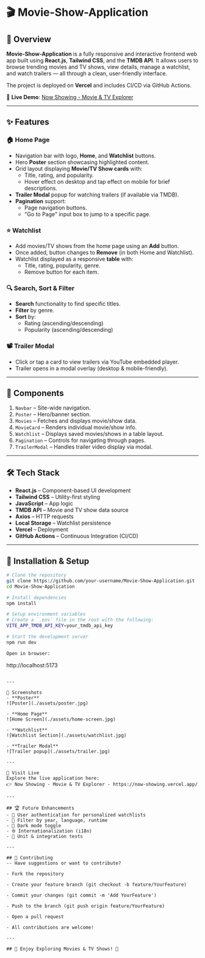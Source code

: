 # 🎬 Movie-Show-Application

## 📌 Overview

**Movie-Show-Application** is a fully responsive and interactive frontend web app built using **React.js**, **Tailwind CSS**, and the **TMDB API**. It allows users to browse trending movies and TV shows, view details, manage a watchlist, and watch trailers — all through a clean, user-friendly interface.

The project is deployed on **Vercel** and includes CI/CD via GitHub Actions.

🔗 **Live Demo**: [Now Showing - Movie & TV Explorer](https://now-showing.vercel.app/)

---

## ✨ Features

### 🏠 Home Page
- Navigation bar with logo, **Home**, and **Watchlist** buttons.
- Hero **Poster** section showcasing highlighted content.
- Grid layout displaying **Movie/TV Show cards** with:
  - Title, rating, and popularity.
  - Hover effect on desktop and tap effect on mobile for brief descriptions.
- **Trailer Modal** popup for watching trailers (if available via TMDB).
- **Pagination** support:
  - Page navigation buttons.
  - "Go to Page" input box to jump to a specific page.

### ⭐ Watchlist
- Add movies/TV shows from the home page using an **Add** button.
- Once added, button changes to **Remove** (in both Home and Watchlist).
- Watchlist displayed as a responsive **table** with:
  - Title, rating, popularity, genre.
  - Remove button for each item.

### 🔍 Search, Sort & Filter
- **Search** functionality to find specific titles.
- **Filter** by genre.
- **Sort** by:
  - Rating (ascending/descending)
  - Popularity (ascending/descending)

### 📽️ Trailer Modal
- Click or tap a card to view trailers via YouTube embedded player.
- Trailer opens in a modal overlay (desktop & mobile-friendly).

---

## 🧩 Components

1. `Navbar` – Site-wide navigation.
2. `Poster` – Hero/banner section.
3. `Movies` – Fetches and displays movie/show data.
4. `MovieCard` – Renders individual movie/show info.
5. `Watchlist` – Displays saved movies/shows in a table layout.
6. `Pagination` – Controls for navigating through pages.
7. `TrailerModal` – Handles trailer video display via modal.

---

## 🛠 Tech Stack

- **React.js** – Component-based UI development
- **Tailwind CSS** – Utility-first styling
- **JavaScript** – App logic
- **TMDB API** – Movie and TV show data source
- **Axios** – HTTP requests
- **Local Storage** – Watchlist persistence
- **Vercel** – Deployment
- **GitHub Actions** – Continuous Integration (CI/CD)

---

## 🚀 Installation & Setup

```bash
# Clone the repository
git clone https://github.com/your-username/Movie-Show-Application.git
cd Movie-Show-Application

# Install dependencies
npm install

# Setup environment variables
# Create a `.env` file in the root with the following:
VITE_APP_TMDB_API_KEY=your_tmdb_api_key

# Start the development server
npm run dev

Open in browser:
```
http://localhost:5173
```

---

📸 Screenshots
- **Poster**
![Poster](./assets/poster.jpg)

- **Home Page**
![Home Screen](./assets/home-screen.jpg)

- **Watchlist**
![Watchlist Section](./assets/watchlist.jpg)

- **Trailer Modal**
![Trailer popup](./assets/trailer.jpg)

---

🔗 Visit Live
Explore the live application here:
👉 Now Showing - Movie & TV Explorer - https://now-showing.vercel.app/

---

## 🏆 Future Enhancements
- 🔐 User authentication for personalized watchlists
- 📆 Filter by year, language, runtime
- 🌙 Dark mode toggle
- 🌐 Internationalization (i18n)
- 🧪 Unit & integration tests

---

## 🤝 Contributing
-- Have suggestions or want to contribute?

- Fork the repository

- Create your feature branch (git checkout -b feature/YourFeature)

- Commit your changes (git commit -m 'Add YourFeature')

- Push to the branch (git push origin feature/YourFeature)

- Open a pull request

- All contributions are welcome!

---

## 🚀 Enjoy Exploring Movies & TV Shows! 🍿
